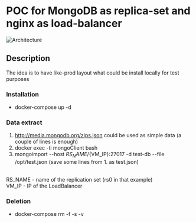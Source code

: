# POC for MongoDB as replica-set and nginx as load-balancer 

![Architecture](https://docs.mongodb.com/manual/_images/replica-set-primary-with-two-secondaries.bakedsvg.svg)

## Description

The idea is to have like-prod layout what could be install locally for test purposes 


### Installation

* docker-compose up -d

### Data extract 

1. http://media.mongodb.org/zips.json could be used as simple data (a couple of lines is enough)<br/> 
2. docker exec -ti mongoClient bash<br/>
3. mongoimport --host ${RS_NAME}/${VM_IP}:27017 -d test-db --file /opt/test.json (save some lines from 1. as test.json)<br/>
<br/>
RS_NAME - name of the replication set (rs0 in that example)<br/>
VM_IP - IP of the LoadBalancer<br/>

### Deletion

* docker-compose rm -f -s -v
